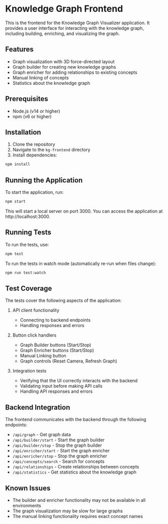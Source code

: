 # Knowledge Graph Frontend

This is the frontend for the Knowledge Graph Visualizer application. It provides a user interface for interacting with the knowledge graph, including building, enriching, and visualizing the graph.

## Features

- Graph visualization with 3D force-directed layout
- Graph builder for creating new knowledge graphs
- Graph enricher for adding relationships to existing concepts
- Manual linking of concepts
- Statistics about the knowledge graph

## Prerequisites

- Node.js (v14 or higher)
- npm (v6 or higher)

## Installation

1. Clone the repository
2. Navigate to the `kg-frontend` directory
3. Install dependencies:

```bash
npm install
```

## Running the Application

To start the application, run:

```bash
npm start
```

This will start a local server on port 3000. You can access the application at http://localhost:3000.

## Running Tests

To run the tests, use:

```bash
npm test
```

To run the tests in watch mode (automatically re-run when files change):

```bash
npm run test:watch
```

## Test Coverage

The tests cover the following aspects of the application:

1. API client functionality
   - Connecting to backend endpoints
   - Handling responses and errors

2. Button click handlers
   - Graph Builder buttons (Start/Stop)
   - Graph Enricher buttons (Start/Stop)
   - Manual Linking button
   - Graph controls (Reset Camera, Refresh Graph)

3. Integration tests
   - Verifying that the UI correctly interacts with the backend
   - Validating input before making API calls
   - Handling API responses and errors

## Backend Integration

The frontend communicates with the backend through the following endpoints:

- `/api/graph` - Get graph data
- `/api/builder/start` - Start the graph builder
- `/api/builder/stop` - Stop the graph builder
- `/api/enricher/start` - Start the graph enricher
- `/api/enricher/stop` - Stop the graph enricher
- `/api/concepts/search` - Search for concepts
- `/api/relationships` - Create relationships between concepts
- `/api/statistics` - Get statistics about the knowledge graph

## Known Issues

- The builder and enricher functionality may not be available in all environments
- The graph visualization may be slow for large graphs
- The manual linking functionality requires exact concept names 